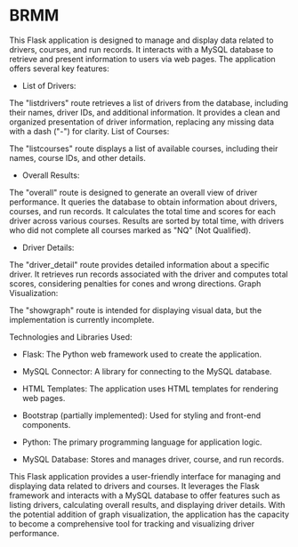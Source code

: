 # BRMM
This Flask application is designed to manage and display data related to drivers, courses, and run records. It interacts with a MySQL database to retrieve and present information to users via web pages. The application offers several key features:

- List of Drivers:

The "listdrivers" route retrieves a list of drivers from the database, including their names, driver IDs, and additional information.
It provides a clean and organized presentation of driver information, replacing any missing data with a dash ("-") for clarity.
List of Courses:

The "listcourses" route displays a list of available courses, including their names, course IDs, and other details.

- Overall Results:

The "overall" route is designed to generate an overall view of driver performance.
It queries the database to obtain information about drivers, courses, and run records.
It calculates the total time and scores for each driver across various courses.
Results are sorted by total time, with drivers who did not complete all courses marked as "NQ" (Not Qualified).

- Driver Details:

The "driver_detail" route provides detailed information about a specific driver.
It retrieves run records associated with the driver and computes total scores, considering penalties for cones and wrong directions.
Graph Visualization:

The "showgraph" route is intended for displaying visual data, but the implementation is currently incomplete.

Technologies and Libraries Used:

- Flask: The Python web framework used to create the application.

- MySQL Connector: A library for connecting to the MySQL database.

- HTML Templates: The application uses HTML templates for rendering web pages.

- Bootstrap (partially implemented): Used for styling and front-end components.

- Python: The primary programming language for application logic.

- MySQL Database: Stores and manages driver, course, and run records.

This Flask application provides a user-friendly interface for managing and displaying data related to drivers and courses. It leverages the Flask framework and interacts with a MySQL database to offer features such as listing drivers, calculating overall results, and displaying driver details. With the potential addition of graph visualization, the application has the capacity to become a comprehensive tool for tracking and visualizing driver performance.





